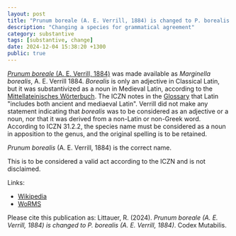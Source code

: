 ```yaml
---
layout: post
title: "Prunum boreale (A. E. Verrill, 1884) is changed to P. borealis (A. E. Verrill, 1884)"
description: "Changing a species for grammatical agreement"
category: substantive
tags: [substantive, change]
date: 2024-12-04 15:38:20 +1300
public: true
---
```


[_Prunum boreale_ (A. E. Verrill, 1884)](https://www.marinespecies.org/aphia.php?p=taxdetails&id=160011) was made available as _Marginella borealis_, A. E. Verrill 1884. _Borealis_ is only an adjective in Classical Latin, but it was substantivized as a noun in Medieval Latin, according to the [Mittellateinisches Wörterbuch](https://mlat.uzh.ch/dictionaries). The ICZN notes in the [Glossary](https://code.iczn.org/formation-and-treatment-of-names/article-30-gender-of-genus-group-names?frame=1) that Latin "includes both ancient and mediaeval Latin". Verrill did not make any statement indicating that _borealis_ was to be considered as an adjective or a noun, nor that it was derived from a non-Latin or non-Greek word. According to ICZN 31.2.2, the species name must be considered as a noun in apposition to the genus, and the original spelling is to be retained.

_Prunum borealis_ (A. E. Verrill, 1884) is the correct name.

This is to be considered a valid act according to the ICZN and is not disclaimed.

Links:
- [Wikipedia](https://en.wikipedia.org/wiki/Prunum_boreale)
- [WoRMS](https://www.marinespecies.org/aphia.php?p=taxdetails&id=160011)

Please cite this publication as: Littauer, R. (2024). *Prunum boreale (A. E. Verrill, 1884) is changed to P. borealis (A. E. Verrill, 1884)*. Codex Mutabilis.

